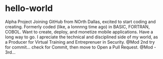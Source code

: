 # hello-world
Alpha Project
Joining GitHub from NOrth Dallas, excited to start coding and creating. Formerly coded (like, a lonnnng time ago) in BASIC, FORTRAN, COBOL.
Want to create, deploy, and monetize mobile applications. Have a long way to go.
I apreciate the technical and disciplined side of my world, as a Producer for Virtual Training and Entreprenuer in Security.
@Mod 2nd try for commit... check for Commit, then move to Open a Pull Request.
@Mod - 3rd...
